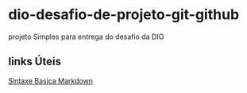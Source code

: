 # dio-desafio-de-projeto-git-github

projeto Simples para entrega do desafio da DIO

## links Úteis
[Sintaxe Basica Markdown](https://www.markdownguide.org/basic-syntax/)
